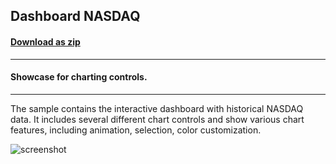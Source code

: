 ## Dashboard NASDAQ
#### [Download as zip](https://grapecity.github.io/DownGit/#/home?url=https://github.com/GrapeCity/ComponentOne-WinForms-Samples/tree/master/Next\FlexChart\CS\DashboardNasdaq)
____
#### Showcase for charting controls.
____
The sample contains the interactive dashboard with historical NASDAQ data.
It includes several different chart controls and show various chart features, including animation, selection, color customization.

![screenshot](screenshot.gif)
